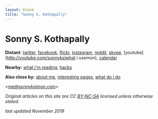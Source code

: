 ```yaml
---
layout: blank
title: "Sonny S. Kothapally"
---
```


# Sonny S. Kothapally

**Distant**: [twitter](http://twitter.com/sonnyksimon), [facebook](http://facebook.com/sonny.kothapally), [flickr](http://flickr.com/sonnyksimon), [instagram](http://instagram.com/sonnyksimon), [reddit](http://reddit.com/u/sonnyksimon), [skype](skype:sonnyksimon?userinfo), [youtube](http://youtube.com/sonnyksiwhat i usemon), [calendar](http://calendar.google.com/calendar/embed?src=sonnyksimon@gmail.com)

**Nearby:** [what i'm reading](/reading), [hacks](/hacks)

**Also close by:** [about me](/about), [interesting pages](/interesting-pages), [what do i do](/usesthis)


<[me@sonnyksimon.com](mailto:me@sonnyksimon.com)>

*Original articles on this site are CC [BY-NC-SA](http://creativecommons.org/licenses/by-nc-sa/4.0/legalcode) licensed unless otherwise stated.*

*last updated November 2019*

